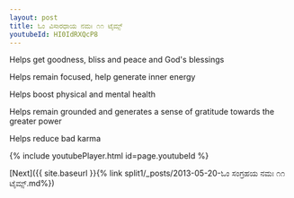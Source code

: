 ```yaml
---
layout: post
title: ಓಂ ವಿಸಾರಧಾಯ ನಮಃ ೧೧ ಟೈಮ್ಸ್
youtubeId: HI0IdRXQcP8
---
```

 
 
Helps get goodness, bliss and peace and God's blessings
 
Helps remain focused, help generate inner energy 
 
Helps boost physical and mental health 
 
Helps remain grounded and generates a sense of gratitude towards the greater power 
 
Helps reduce bad karma
 
 
 
 


{% include youtubePlayer.html id=page.youtubeId %}
 
[Next]({{ site.baseurl }}{% link  split1/_posts/2013-05-20-ಓಂ ಸಂಗ್ರಹಯ ನಮಃ ೧೧ ಟೈಮ್ಸ್.md%})
 

